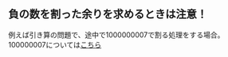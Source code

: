 ## 負の数を割った余りを求めるときは注意！

例えば引き算の問題で、途中で1000000007で割る処理をする場合。  
100000007については[こちら](https://github.com/uno1142/TIL/blob/master/%E7%AB%B6%E3%83%97%E3%83%AD/1000000007.md)  


